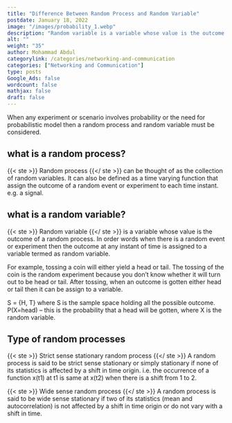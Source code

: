 ```yaml
---
title: "Difference Between Random Process and Random Variable"
postdate: January 18, 2022
image: "/images/probability_1.webp"
description: "Random variable is a variable whose value is the outcome of a random process and a random process is the collection of random process."
alt: ""
weight: "35"
author: Mohammad Abdul
categorylink: /categories/networking-and-communication
categories: ["Networking and Communication"]
type: posts
Google_Ads: false
wordcount: false
mathjax: false
draft: false
---
```


When any experiment or scenario involves probability or the need for probabilistic model then a random process and random variable must be considered.

## what is a random process?

{{< ste >}} Random process {{</ ste >}} can be thought of as the collection of random variables.
It can also be defined as a time varying function that assign the outcome of a random event or experiment to each time instant. e.g. a signal.

## what is a random variable?

{{< ste >}} Random variable {{</ ste >}} is a variable whose value is the outcome of a random process. In order words when there is a random event or experiment then the outcome at any instant of time is assigned to a variable termed as random variable.

For example, tossing a coin will either yield a head or tail. The tossing of the coin is the random experiment because you don’t know whether it will turn out to be head or tail. After tossing, when an outcome is gotten either head or tail then it can be assign to a variable.

S = {H, T} where S is the sample space holding all the possible outcome.
P(X=head) – this is the probability that a head will be gotten, where X is the random variable.

## Type of random processes

{{< ste >}} Strict sense stationary random process {{</ ste >}}
A random process is said to be strict sense stationary or simply stationary if none of its statistics is affected by a shift in time origin. i.e. the occurrence of a function x(t1) at t1 is same at x(t2) when there is a shift from 1 to 2.

{{< ste >}} Wide sense random process {{</ ste >}}
A random process is said to be wide sense stationary if two of its statistics (mean and autocorrelation) is not affected by a shift in time origin or do not vary with a shift in time.
